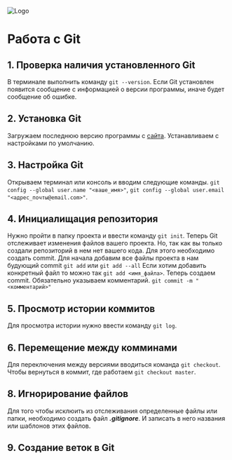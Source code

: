 ![Logo](nkyosbzui7t71.png)
# Работа с Git 
## 1. Проверка наличия установленного Git
В терминале выполнить команду `git --version`. Если Git установлен появится сообщение с информацией о версии программы, иначе будет сообщение об ошибке. 

## 2. Установка Git
Загружаем последнюю версию программы с [сайта](https://git-scm.com/download/win). Устанавливаем с настройками по умолчанию. 

## 3. Настройка Git
Открываем терминал или консоль и вводим следующие команды. `git config --global user.name "<ваше_имя>"`,
`git config --global user.email "<адрес_почты@email.com>"`.

## 4. Инициалищация репозитория
Нужно пройти в папку проекта и ввести команду `git init`. Теперь Git отслеживает изменения файлов вашего проекта. Но, так как вы только создали репозиторий в нем нет вашего кода. Для этого необходимо создать commit. Для начала добавим все файлы проекта в нам будующий commit
`git add` или 
`git add --all`
Если хотим добавить конкретный файл то можно так
`git add <имя_файла>`.
Теперь создаем commit. Обязательно указываем комментарий.
`git commit -m "<комментарий>"`

## 5. Просмотр истории коммитов
Для просмотра истории нужно ввести команду `git log`.

## 6. Перемещение между комминами
Для переключения между версиями вводиться команда `git checkout`.
Чтобы вернуться в коммит, где работаем `git checkout master`. 

## 8. Игнорирование файлов 
Для того чтобы исклюить из отслеживания определенные файлы или папки, необходимо создать файл ***.gitignore***. И записать в него названия или шаблонов этих файлов. 

## 9. Создание веток в Git

